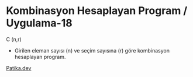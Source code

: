 # Kombinasyon Hesaplayan Program  / Uygulama-18

C (n,r)
* Girilen eleman sayısı (n) ve seçim sayısına (r) göre kombinasyon hesaplayan program.

[Patika.dev](https://www.patika.dev)